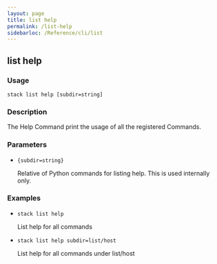 ```yaml
---
layout: page
title: list help
permalink: /list-help
sidebarloc: /Reference/cli/list
---
```


## list help

### Usage

`stack list help [subdir=string]`

### Description

The Help Command print the usage of all the registered
	Commands.

### Parameters
* `{subdir=string}`

   Relative of Python commands for listing help.  This is used internally
	only.

### Examples

* `stack list help`

   List help for all commands

* `stack list help subdir=list/host`

   List help for all commands under list/host



